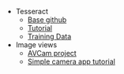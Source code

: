 * Tesseract
    * [Base github](https://github.com/gali8/Tesseract-OCR-iOS)
    * [Tutorial](http://www.raywenderlich.com/93276/implementing-tesseract-ocr-ios)
    * [Training Data](https://code.google.com/p/tesseract-ocr/downloads/detail?name=tesseract-ocr-3.02.eng.tar.gz&can=2&q=)
* Image views
    * [AVCam project](https://developer.apple.com/library/ios/samplecode/AVCam/Introduction/Intro.html#//apple_ref/doc/uid/DTS40010112)
    * [Simple camera app tutorial](http://www.appcoda.com/ios-programming-camera-iphone-app/)